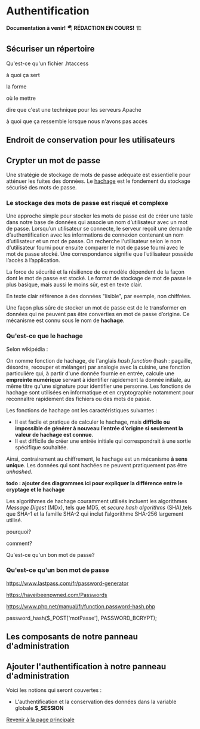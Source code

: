 # Authentification

__Documentation à venir!__ 🪂 __RÉDACTION EN COURS!__ 🏗 

## Sécuriser un répertoire

Qu'est-ce qu'un fichier .htaccess

à quoi ça sert

la forme

où le mettre

dire que c'est une technique pour les serveurs Apache

à quoi que ça ressemble lorsque nous n'avons pas accès

## Endroit de conservation pour les utilisateurs

## Crypter un mot de passe

Une stratégie de stockage de mots de passe adéquate est essentielle pour atténuer les fuites des données. Le [hachage](https://fr.wikipedia.org/wiki/Fonction_de_hachage#:~:text=On%20nomme%20fonction%20de%20hachage,au%20m%C3%AAme%20titre%20qu%27une) est le fondement du stockage sécurisé des mots de passe.

### Le stockage des mots de passe est risqué et complexe

Une approche simple pour stocker les mots de passe est de créer une table dans notre base de données qui associe un nom d’utilisateur avec un mot de passe. Lorsqu’un utilisateur se connecte, le serveur reçoit une demande d’authentification avec les informations de connexion contenant un nom d’utilisateur et un mot de passe. On recherche l'utilisateur selon le nom d'utilisateur fourni pour ensuite comparer le mot de passe fourni avec le mot de passe stocké. Une correspondance signifie que l’utilisateur possède l’accès à l’application.

La force de sécurité et la résilience de ce modèle dépendent de la façon dont le mot de passe est stocké. Le format de stockage de mot de passe le plus basique, mais aussi le moins sûr, est en texte clair.

En texte clair référence à des données "lisible", par exemple, non chiffrées.

Une façon plus sûre de stocker un mot de passe est de le transformer en données qui ne peuvent pas être converties en mot de passe d’origine. Ce mécanisme est connu sous le nom de __hachage__.

### Qu'est-ce que le hachage

Selon wikipédia :

  On nomme fonction de hachage, de l'anglais _hash function_ (hash : pagaille, désordre, recouper et mélanger) par analogie avec la cuisine, une fonction particulière qui, à partir d'une donnée fournie en entrée, calcule une __empreinte numérique__ servant à identifier rapidement la donnée initiale, au même titre qu'une signature pour identifier une personne. Les fonctions de hachage sont utilisées en informatique et en cryptographie notamment pour reconnaître rapidement des fichiers ou des mots de passe.

Les fonctions de hachage ont les caractéristiques suivantes :

- Il est facile et pratique de calculer le hachage, mais __difficile ou impossible de générer à nouveau l’entrée d’origine si seulement la valeur de hachage est connue__.
- Il est difficile de créer une entrée initiale qui correspondrait à une sortie spécifique souhaitée.

Ainsi, contrairement au chiffrement, le hachage est un mécanisme __à sens unique__. Les données qui sont hachées ne peuvent pratiquement pas être _unhashed_.

__todo : ajouter des diagrammes ici pour expliquer la différence entre le cryptage et le hachage__


Les algorithmes de hachage couramment utilisés incluent les algorithmes _Message Digest_ (MDx), tels que MD5, et _secure hash algorithms_ (SHA),tels que SHA-1 et la famille SHA-2 qui inclut l’algorithme SHA-256 largement utilisé.



pourquoi?

comment?

Qu'est-ce qu'un bon mot de passe?

### Qu'est-ce qu'un bon mot de passe

https://www.lastpass.com/fr/password-generator

https://haveibeenpwned.com/Passwords

https://www.php.net/manual/fr/function.password-hash.php

password_hash($_POST['motPasse'], PASSWORD_BCRYPT);

## Les composants de notre panneau d'administration


## Ajouter l'authentification à notre panneau d'administration


Voici les notions qui seront couvertes :


- L'authentification et la conservation des données dans la variable globale __$\_SESSION__

[Revenir à la page principale](../README.md)
